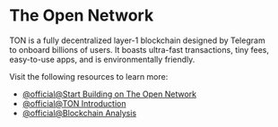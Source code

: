 # The Open Network

TON is a fully decentralized layer-1 blockchain designed by Telegram to onboard billions of users. It boasts ultra-fast transactions, tiny fees, easy-to-use apps, and is environmentally friendly.

Visit the following resources to learn more:

- [@official@Start Building on The Open Network](https://ton.org/dev)
- [@official@TON Introduction](https://ton.org/docs/learn/introduction)
- [@official@Blockchain Analysis](https://ton.org/analysis)